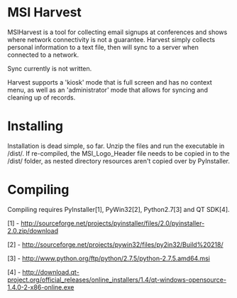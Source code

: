 MSI Harvest
===

MSIHarvest is a tool for collecting email signups at conferences and shows
where network connectivity is not a guarantee.  Harvest simply collects
personal information to a text file, then will sync to a server when 
connected to a network.  

Sync currently is not written. 

Harvest supports a 'kiosk' mode that is full screen and has no context 
menu, as well as an 'administrator' mode that allows for syncing and 
cleaning up of records. 

Installing
===

Installation is dead simple, so far.  Unzip the files and run the executable 
in /dist/.  If re-compiled, the MSI_Logo_Header file needs to be copied in 
to the /dist/ folder, as nested directory resources aren't copied over by 
PyInstaller.

Compiling
===

Compiling requires PyInstaller[1], PyWin32[2], Python2.7[3] and QT SDK[4].  

[1] - http://sourceforge.net/projects/pyinstaller/files/2.0/pyinstaller-2.0.zip/download

[2] - http://sourceforge.net/projects/pywin32/files/py2in32/Build%20218/

[3] - http://www.python.org/ftp/python/2.7.5/python-2.7.5.amd64.msi

[4] - http://download.qt-project.org/official_releases/online_installers/1.4/qt-windows-opensource-1.4.0-2-x86-online.exe

